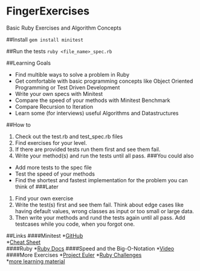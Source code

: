 FingerExercises
===============

Basic Ruby Exercises and Algorithm Concepts

##Install
`gem install minitest`

##Run the tests
`ruby <file_name>_spec.rb`

##Learning Goals
* Find multible ways to solve a problem in Ruby
* Get comfortable with basic programming concepts like Object Oriented Programming or Test Driven Development
* Write your own specs with Minitest
* Compare the speed of your methods with Minitest Benchmark
* Compare Recursion to Iteration
* Learn some (for interviews) useful Algorithms and Datastructures

##How to
1. Check out the test.rb and test_spec.rb files
2. Find exercises for your level.
3. If there are provided tests run them first and see them fail.
4. Write your method(s) and run the tests until all pass.
###You could also
* Add more tests to the spec file
* Test the speed of your methods 
* Find the shortest and fastest implementation for the problem you can think of
###Later
1. Find your own exercise
2. Write the test(s) first and see them fail. Think about edge cases like having default values, wrong classes as input or too small or large data.
3. Then write your methods and rund the tests again until all pass. Add testcases while you code, when you forgot one.

##Links
####Minitest
*[GitHub](https://github.com/seattlerb/minitest)  
*[Cheat Sheet](http://danwin.com/2013/03/ruby-minitest-cheat-sheet/)  
####Ruby
*[Ruby Docs](http://www.ruby-doc.org) 
####Speed and the Big-O-Notation
*[Video](https://www.youtube.com/watch?v=V6mKVRU1evU) 
####More Exercises
*[Project Euler](https://projecteuler.net/problems) 
*[Ruby Challenges](http://ruby-challenge.rubylearning.org)  
*[more learning material](http://iwanttolearnruby.com)  


